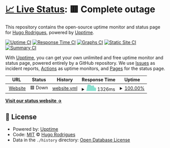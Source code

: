 # [📈 Live Status](https://hmrodrigues.github.io/status): <!--live status--> **🟥 Complete outage**

This repository contains the open-source uptime monitor and status page for [Hugo Rodrigues](https://hugorodrigues.xyz), powered by [Upptime](https://github.com/upptime/upptime).

[![Uptime CI](https://github.com/hmrodrigues/status/workflows/Uptime%20CI/badge.svg)](https://github.com/hmrodrigues/status/actions?query=workflow%3A%22Uptime+CI%22)
[![Response Time CI](https://github.com/hmrodrigues/status/workflows/Response%20Time%20CI/badge.svg)](https://github.com/hmrodrigues/status/actions?query=workflow%3A%22Response+Time+CI%22)
[![Graphs CI](https://github.com/hmrodrigues/status/workflows/Graphs%20CI/badge.svg)](https://github.com/hmrodrigues/status/actions?query=workflow%3A%22Graphs+CI%22)
[![Static Site CI](https://github.com/hmrodrigues/status/workflows/Static%20Site%20CI/badge.svg)](https://github.com/hmrodrigues/status/actions?query=workflow%3A%22Static+Site+CI%22)
[![Summary CI](https://github.com/hmrodrigues/status/workflows/Summary%20CI/badge.svg)](https://github.com/hmrodrigues/status/actions?query=workflow%3A%22Summary+CI%22)

With [Upptime](https://upptime.js.org), you can get your own unlimited and free uptime monitor and status page, powered entirely by a GitHub repository. We use [Issues](https://github.com/hmrodrigues/status/issues) as incident reports, [Actions](https://github.com/hmrodrigues/status/actions) as uptime monitors, and [Pages](https://hmrodrigues.github.io/status) for the status page.

<!--start: status pages-->
<!-- This summary is generated by Upptime (https://github.com/upptime/upptime) -->
<!-- Do not edit this manually, your changes will be overwritten -->
<!-- prettier-ignore -->
| URL | Status | History | Response Time | Uptime |
| --- | ------ | ------- | ------------- | ------ |
| <img alt="" src="https://favicons.githubusercontent.com/hugorodrigues.xyz" height="13"> [Website](https://hugorodrigues.xyz) | 🟥 Down | [website.yml](https://github.com/hmrodrigues/status/commits/HEAD/history/website.yml) | <details><summary><img alt="Response time graph" src="./graphs/website/response-time-week.png" height="20"> 1326ms</summary><br><a href="https://hmrodrigues.github.io/status/history/website"><img alt="Response time 1248" src="https://img.shields.io/endpoint?url=https%3A%2F%2Fraw.githubusercontent.com%2Fhmrodrigues%2Fstatus%2FHEAD%2Fapi%2Fwebsite%2Fresponse-time.json"></a><br><a href="https://hmrodrigues.github.io/status/history/website"><img alt="24-hour response time 3061" src="https://img.shields.io/endpoint?url=https%3A%2F%2Fraw.githubusercontent.com%2Fhmrodrigues%2Fstatus%2FHEAD%2Fapi%2Fwebsite%2Fresponse-time-day.json"></a><br><a href="https://hmrodrigues.github.io/status/history/website"><img alt="7-day response time 1326" src="https://img.shields.io/endpoint?url=https%3A%2F%2Fraw.githubusercontent.com%2Fhmrodrigues%2Fstatus%2FHEAD%2Fapi%2Fwebsite%2Fresponse-time-week.json"></a><br><a href="https://hmrodrigues.github.io/status/history/website"><img alt="30-day response time 1231" src="https://img.shields.io/endpoint?url=https%3A%2F%2Fraw.githubusercontent.com%2Fhmrodrigues%2Fstatus%2FHEAD%2Fapi%2Fwebsite%2Fresponse-time-month.json"></a><br><a href="https://hmrodrigues.github.io/status/history/website"><img alt="1-year response time 1248" src="https://img.shields.io/endpoint?url=https%3A%2F%2Fraw.githubusercontent.com%2Fhmrodrigues%2Fstatus%2FHEAD%2Fapi%2Fwebsite%2Fresponse-time-year.json"></a></details> | <details><summary><a href="https://hmrodrigues.github.io/status/history/website">100.00%</a></summary><a href="https://hmrodrigues.github.io/status/history/website"><img alt="All-time uptime 99.71%" src="https://img.shields.io/endpoint?url=https%3A%2F%2Fraw.githubusercontent.com%2Fhmrodrigues%2Fstatus%2FHEAD%2Fapi%2Fwebsite%2Fuptime.json"></a><br><a href="https://hmrodrigues.github.io/status/history/website"><img alt="24-hour uptime 100.00%" src="https://img.shields.io/endpoint?url=https%3A%2F%2Fraw.githubusercontent.com%2Fhmrodrigues%2Fstatus%2FHEAD%2Fapi%2Fwebsite%2Fuptime-day.json"></a><br><a href="https://hmrodrigues.github.io/status/history/website"><img alt="7-day uptime 100.00%" src="https://img.shields.io/endpoint?url=https%3A%2F%2Fraw.githubusercontent.com%2Fhmrodrigues%2Fstatus%2FHEAD%2Fapi%2Fwebsite%2Fuptime-week.json"></a><br><a href="https://hmrodrigues.github.io/status/history/website"><img alt="30-day uptime 99.84%" src="https://img.shields.io/endpoint?url=https%3A%2F%2Fraw.githubusercontent.com%2Fhmrodrigues%2Fstatus%2FHEAD%2Fapi%2Fwebsite%2Fuptime-month.json"></a><br><a href="https://hmrodrigues.github.io/status/history/website"><img alt="1-year uptime 99.71%" src="https://img.shields.io/endpoint?url=https%3A%2F%2Fraw.githubusercontent.com%2Fhmrodrigues%2Fstatus%2FHEAD%2Fapi%2Fwebsite%2Fuptime-year.json"></a></details>

<!--end: status pages-->

[**Visit our status website →**](https://hmrodrigues.github.io/status)

## 📄 License

- Powered by: [Upptime](https://github.com/upptime/upptime)
- Code: [MIT](./LICENSE) © [Hugo Rodrigues](https://hugorodrigues.xyz)
- Data in the `./history` directory: [Open Database License](https://opendatacommons.org/licenses/odbl/1-0/)
